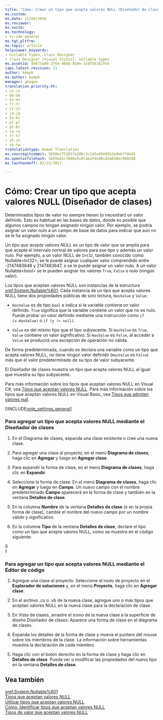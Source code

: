 ```yaml
---
title: "Cómo: Crear un tipo que acepta valores NULL (Diseñador de clases) | Microsoft Docs"
ms.custom: 
ms.date: 11/04/2016
ms.reviewer: 
ms.suite: 
ms.technology:
- vs-ide-general
ms.tgt_pltfrm: 
ms.topic: article
helpviewer_keywords:
- nullable types, Class Designer
- Class Designer [Visual Studio], nullable types
ms.assetid: 84673a89-3f6d-4668-919e-1c0f56182fe5
caps.latest.revision: 11
author: kempb
ms.author: kempb
manager: ghogen
translation.priority.ht:
- cs-cz
- de-de
- es-es
- fr-fr
- it-it
- ja-jp
- ko-kr
- pl-pl
- pt-br
- ru-ru
- tr-tr
- zh-cn
- zh-tw
translationtype: Human Translation
ms.sourcegitcommit: 5658ecf52637a38bc3c2a5ad9e85b2edebf7d445
ms.openlocfilehash: 5b55bd1c7b6be5c8fabafded8cd3a658ec9602d8
ms.lasthandoff: 02/22/2017

---
```

# <a name="how-to-create-a-nullable-type-class-designer"></a>Cómo: Crear un tipo que acepta valores NULL (Diseñador de clases)
Determinados tipos de valor no siempre tienen (o necesitan) un valor definido. Esto es habitual en las bases de datos, donde es posible que algunos campos no tengan asignado ningún valor. Por ejemplo, se podría asignar un valor nulo a un campo de base de datos para indicar que aún no se le ha asignado ningún valor.  
  
 Un *tipo que acepta valores NULL* es un tipo de valor que se amplía para que acepte el intervalo normal de valores para ese tipo y además un valor nulo. Por ejemplo, a un valor NULL de `Int32`, también conocido como Nullable\<Int32>, se le puede asignar cualquier valor comprendido entre -2147483648 y 2147483647, o se le puede asignar un valor nulo. A un valor Nullable\<bool> se le pueden asignar los valores `True`, `False` o nulo (ningún valor).  
  
 Los tipos que aceptan valores NULL son instancias de la estructura <xref:System.Nullable%601>. Cada instancia de un tipo que acepta valores NULL tiene dos propiedades públicas de solo lectura, `HasValue` y `Value`:  
  
-   `HasValue` es de tipo `bool` e indica si la variable contiene un valor definido. `True` significa que la variable contiene un valor que no es nulo. Puede probar un valor definido mediante una instrucción como `if (x.HasValue)` o `if (y != null)`.  
  
-   `Value` es del mismo tipo que el tipo subyacente. Si `HasValue` es `True`, `Value` contiene un valor significativo. Si `HasValue` es `False`, al acceder a `Value` se producirá una excepción de operación no válida.  
  
 De forma predeterminada, cuando se declara una variable como un tipo que acepta valores NULL, no tiene ningún valor definido (`HasValue` es `False`) más que el valor predeterminado de su tipo de valor subyacente.  
  
 El Diseñador de clases muestra un tipo que acepta valores NULL al igual que muestra su tipo subyacente.  
  
 Para más información sobre los tipos que aceptan valores NULL en Visual C#, vea [Tipos que aceptan valores NULL](/dotnet/csharp/programming-guide/nullable-types/index). Para más información sobre los tipos que aceptan valores NULL en Visual Basic, vea [Tipos que admiten valores null](/dotnet/visual-basic/programming-guide/language-features/data-types/nullable-value-types).  
  
 [!INCLUDE[note_settings_general](../data-tools/includes/note_settings_general_md.md)]  
  
### <a name="to-add-a-nullable-type-by-using-the-class-designer"></a>Para agregar un tipo que acepta valores NULL mediante el Diseñador de clases  
  
1.  En el Diagrama de clases, expanda una clase existente o cree una nueva clase.  
  
2.  Para agregar una clase al proyecto, en el menú **Diagrama de clases**, haga clic en **Agregar** y luego en **Agregar clase**.  
  
3.  Para expandir la forma de clase, en el menú **Diagrama de clases**, haga clic en **Expandir**.  
  
4.  Seleccione la forma de clase. En el menú **Diagrama de clases**, haga clic en **Agregar** y luego en **Campo**. Un nuevo campo con el nombre predeterminado **Campo** aparecerá en la forma de clase y también en la ventana **Detalles de clase**.  
  
5.  En la columna **Nombre** de la ventana **Detalles de clase** (o en la propia forma de clase), cambie el nombre del nuevo campo por un nombre válido y significativo.  
  
6.  En la columna **Tipo** de la ventana **Detalles de clase**, declare el tipo como un tipo que acepta valores NULL, como se muestra en el código siguiente:  
  
<CodeContentPlaceHolder>0</CodeContentPlaceHolder>  
<CodeContentPlaceHolder>1</CodeContentPlaceHolder>  
### <a name="to-add-a-nullable-type-by-using-the-code-editor"></a>Para agregar un tipo que acepta valores NULL mediante el Editor de código  
  
1.  Agregue una clase al proyecto. Seleccione el nodo de proyecto en el **Explorador de soluciones** y, en el menú **Proyecto**, haga clic en **Agregar clase**.  
  
2.  En el archivo .cs o .vb de la nueva clase, agregue uno o más tipos que aceptan valores NULL en la nueva clase para la declaración de clase.  
  
3.  En Vista de clases, arrastre el icono de la nueva clase a la superficie de diseño Diseñador de clases. Aparece una forma de clase en el diagrama de clases.  
  
4.  Expanda los detalles de la forma de clase y mueva el puntero del mouse sobre los miembros de la clase. La información sobre herramientas muestra la declaración de cada miembro.  
  
5.  Haga clic con el botón derecho en la forma de clase y haga clic en **Detalles de clase**. Puede ver o modificar las propiedades del nuevo tipo en la ventana **Detalles de clase**.  
  
## <a name="see-also"></a>Vea también  
 <xref:System.Nullable%601>   
 [Tipos que aceptan valores NULL](/dotnet/csharp/programming-guide/nullable-types/index)   
 [Utilizar tipos que aceptan valores NULL](/dotnet/csharp/programming-guide/nullable-types/using-nullable-types)   
 [Cómo: Identificar tipos que aceptan valores NULL](http://msdn.microsoft.com/Library/d4b67ee2-66e8-40c1-ae9d-545d32c71387)   
 [Tipos de valor que aceptan valores NULL](/dotnet/visual-basic/programming-guide/language-features/data-types/nullable-value-types)

